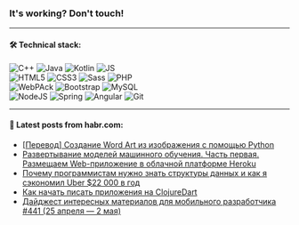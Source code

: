 ### It's working? Don't touch!

---

#### 🛠️ Technical stack:

![C++](https://img.shields.io/badge/C++-informational?logo=c%2B%2B&style=flat&logoColor=white&color=9C033A)
![Java](https://img.shields.io/badge/Java-informational?logo=java&style=flat&logoColor=white&color=007396)
![Kotlin](https://img.shields.io/badge/Kotlin-informational?logo=Kotlin&style=flat&logoColor=white&color=0095D5)
![JS](https://img.shields.io/badge/JS-informational?logo=javaScript&style=flat&logoColor=black&color=F7Df1E) <br>
![HTML5](https://img.shields.io/badge/HTML5-informational?logo=html5&style=flat&logoColor=white&color=E34F26)
![CSS3](https://img.shields.io/badge/CSS3-informational?logo=css3&style=flat&logoColor=white&color=157286)
![Sass](https://img.shields.io/badge/Saas-informational?logo=sass&style=flat&logoColor=white&color=hotpink)
![PHP](https://img.shields.io/badge/PHP-informational?logo=php&style=flat&logoColor=white&color=777BB4) <br>
![WebPAck](https://img.shields.io/badge/WebPack-informational?logo=webPack&style=flat&logoColor=white&color=FF6F00)
![Bootstrap](https://img.shields.io/badge/Bootstrap-informational?logo=Bootstrap&style=flat&logoColor=white&color=7952B3)
![MySQL](https://img.shields.io/badge/MySQL-informational?logo=MySQL&style=flat&logoColor=white&color=00f) <br>
![NodeJS](https://img.shields.io/badge/NodeJS-informational?logo=node.js&style=flat&logoColor=white&color=43853D)
![Spring](https://img.shields.io/badge/Spring-informational?logo=Spring&style=flat&logoColor=white&color=0A9EDC)
![Angular](https://img.shields.io/badge/Vue-informational?logo=vue.js&style=flat&logoColor=white&color=red)
![Git](https://img.shields.io/badge/Git-informational?logo=git&style=flat&logoColor=white&color=darkorange)

___

#### 💬 Latest posts from habr.com:

<!-- BLOG-POST-LIST:START -->
- [[Перевод] Создание Word Art из изображения с помощью Python](https://habr.com/ru/post/664084/?utm_source=habrahabr&utm_medium=rss&utm_campaign=664084)
- [Развертывание моделей машинного обучения. Часть первая. Размещаем Web-приложение в облачной платформе Heroku](https://habr.com/ru/post/664076/?utm_source=habrahabr&utm_medium=rss&utm_campaign=664076)
- [Почему программистам нужно знать структуры данных и как я сэкономил Uber $22 000 в год](https://habr.com/ru/post/664054/?utm_source=habrahabr&utm_medium=rss&utm_campaign=664054)
- [Как начать писать приложения на ClojureDart](https://habr.com/ru/post/664026/?utm_source=habrahabr&utm_medium=rss&utm_campaign=664026)
- [Дайджест интересных материалов для мобильного разработчика #441 &lpar;25 апреля — 2 мая&rpar;](https://habr.com/ru/post/664022/?utm_source=habrahabr&utm_medium=rss&utm_campaign=664022)
<!-- BLOG-POST-LIST:END -->
